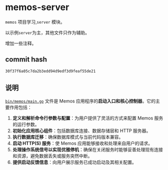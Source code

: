 # memos-server

`memos` 项目学习,`server` 模块。

以示例`server`为主，其他文件只作为辅助。

增加一些注释。

## commit hash

```text
30f37f6a05c7da2b3edd94d9edf3d9feaf55de21
```

## 说明

[`bin/memos/main.go`](bin/memos/main.go) 文件是 Memos 应用程序的**启动入口和核心控制器**。它的主要作用包括：

1. **定义和解析命令行参数与配置**：为用户提供了灵活的方式来配置 Memos 服务的运行参数。
2. **初始化应用核心组件**：包括数据库连接、数据存储层和 HTTP 服务器。
3. **执行数据库迁移**：确保数据库模式与当前代码版本兼容。
4. **启动 HTTP(S) 服务**：使 Memos 应用能够接收和处理来自用户的请求。
5. **处理操作系统信号以实现优雅停机**：确保在关闭服务时能够妥善处理现有连接和资源，避免数据丢失或服务突然中断。
6. **提供启动反馈信息**：向用户展示服务已成功启动及其相关配置。
